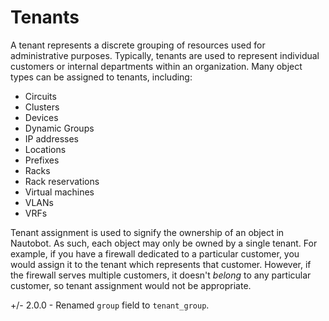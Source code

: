 # Tenants

A tenant represents a discrete grouping of resources used for administrative purposes. Typically, tenants are used to represent individual customers or internal departments within an organization. Many object types can be assigned to tenants, including:

* Circuits
* Clusters
* Devices
* Dynamic Groups
* IP addresses
* Locations
* Prefixes
* Racks
* Rack reservations
* Virtual machines
* VLANs
* VRFs

Tenant assignment is used to signify the ownership of an object in Nautobot. As such, each object may only be owned by a single tenant. For example, if you have a firewall dedicated to a particular customer, you would assign it to the tenant which represents that customer. However, if the firewall serves multiple customers, it doesn't *belong* to any particular customer, so tenant assignment would not be appropriate.

+/- 2.0.0
    - Renamed `group` field to `tenant_group`.

